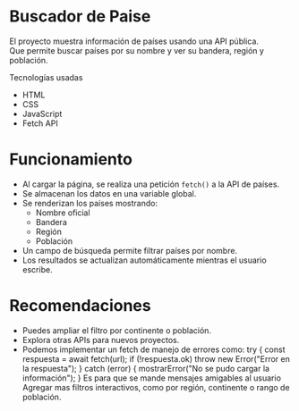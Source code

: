 # Buscador de Paise 

El proyecto muestra información de países usando una API pública.  
Que permite buscar países por su nombre y ver su bandera, región y población.

Tecnologías usadas
- HTML
- CSS
- JavaScript
- Fetch API

# Funcionamiento
- Al cargar la página, se realiza una petición `fetch()` a la API de países.
- Se almacenan los datos en una variable global.
- Se renderizan los países mostrando:
  - Nombre oficial
  - Bandera
  - Región
  - Población
- Un campo de búsqueda permite filtrar países por nombre.
- Los resultados se actualizan automáticamente mientras el usuario escribe.


# Recomendaciones
- Puedes ampliar el filtro por continente o población.
- Explora otras APIs para nuevos proyectos.
- Podemos implementar un fetch de manejo de errores como:
try {
  const respuesta = await fetch(url);
  if (!respuesta.ok) throw new Error("Error en la respuesta");
} catch (error) {
  mostrarError("No se pudo cargar la información");
}
Es para que se mande mensajes amigables al usuario
Agregar mas filtros interactivos, como por región, continente o rango de población.